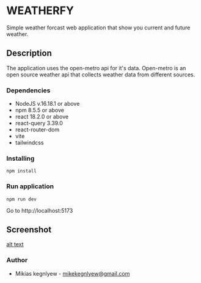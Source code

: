 # WEATHERFY
Simple weather forcast web application that show you current and future weather. 
## Description
The application uses the open-metro api for it's data. Open-metro is an open source weather api that collects weather data from different sources. 
### Dependencies
 * NodeJS v.16.18.1 or above
 * npm 8.5.5 or above
 * react 18.2.0 or above
 * react-query 3.39.0
 * react-router-dom
 * vite
 * tailwindcss
### Installing
```
npm install
```

### Run application
```
npm run dev
```
Go to http://localhost:5173
## Screenshot
[alt text](s1.png "screenshot 1")
### Author
 * Mikias kegnlyew - mikekegnlyew@gmail.com
